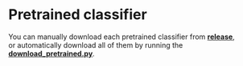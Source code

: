 # Pretrained classifier  
You can manually download each pretrained classifier from [**release**](https://github.com/FanChiMao/Competition-2022-Pytorch-Orchid_Classification/releases/tag/v0.0),  
or automatically download all of them by running the [**download_pretrained.py**](./download_pretrained.py).  
